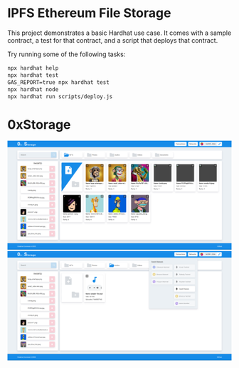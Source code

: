 # IPFS Ethereum File Storage

This project demonstrates a basic Hardhat use case. It comes with a sample contract, a test for that contract, and a script that deploys that contract.

Try running some of the following tasks:

```shell
npx hardhat help
npx hardhat test
GAS_REPORT=true npx hardhat test
npx hardhat node
npx hardhat run scripts/deploy.js
```
# 0xStorage


![My Image](ipfs-ethereum-storage.png)
![My Image](ipfs-ethereum-storage-audio.png)
